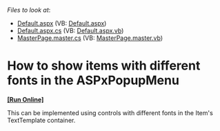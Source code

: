 <!-- default file list -->
*Files to look at*:

* [Default.aspx](./CS/TestGridViewSite81/Default.aspx) (VB: [Default.aspx](./VB/TestGridViewSite81/Default.aspx))
* [Default.aspx.cs](./CS/TestGridViewSite81/Default.aspx.cs) (VB: [Default.aspx.vb](./VB/TestGridViewSite81/Default.aspx.vb))
* [MasterPage.master.cs](./CS/TestGridViewSite81/MasterPage.master.cs) (VB: [MasterPage.master.vb](./VB/TestGridViewSite81/MasterPage.master.vb))
<!-- default file list end -->
# How to show items with different fonts in the ASPxPopupMenu
<!-- run online -->
**[[Run Online]](https://codecentral.devexpress.com/e557)**
<!-- run online end -->


<p>This can be implemented using controls with different fonts in the Item's TextTemplate container.</p>

<br/>



